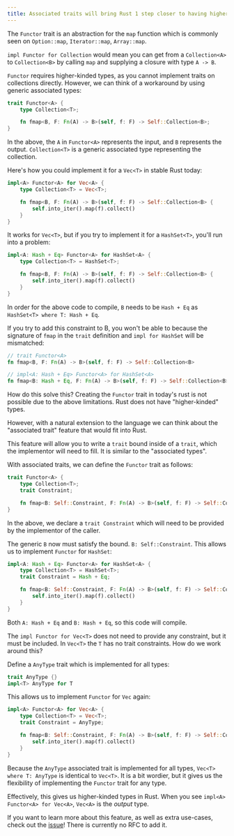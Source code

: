 ```yaml
---
title: Associated traits will bring Rust 1 step closer to having higher-kinded types
---
```


The `Functor` trait is an abstraction for the `map` function which is commonly seen on `Option::map`, `Iterator::map`, `Array::map`.

`impl Functor for Collection` would mean you can get from a `Collection<A>` to `Collection<B>` by calling `map` and supplying a closure with type `A -> B`.

`Functor` requires higher-kinded types, as you cannot implement traits on collections directly. However, we can think of a workaround by using generic associated types:

```rust
trait Functor<A> {
    type Collection<T>;

    fn fmap<B, F: Fn(A) -> B>(self, f: F) -> Self::Collection<B>;
}
```

In the above, the `A` in `Functor<A>` represents the input, and `B` represents the output. `Collection<T>` is a generic associated type representing the collection.

Here's how you could implement it for a `Vec<T>` in stable Rust today:

```rust
impl<A> Functor<A> for Vec<A> {
    type Collection<T> = Vec<T>;

    fn fmap<B, F: Fn(A) -> B>(self, f: F) -> Self::Collection<B> {
        self.into_iter().map(f).collect()
    }
}
```

It works for `Vec<T>`, but if you try to implement it for a `HashSet<T>`, you'll run into a problem:

```rust
impl<A: Hash + Eq> Functor<A> for HashSet<A> {
    type Collection<T> = HashSet<T>;

    fn fmap<B, F: Fn(A) -> B>(self, f: F) -> Self::Collection<B> {
        self.into_iter().map(f).collect()
    }
}
```

In order for the above code to compile, `B` needs to be `Hash + Eq` as `HashSet<T> where T: Hash + Eq`.

If you try to add this constraint to B, you won't be able to because the signature of `fmap` in the `trait` definition and `impl for HashSet` will be mismatched:

```rust
// trait Functor<A>
fn fmap<B, F: Fn(A) -> B>(self, f: F) -> Self::Collection<B>

// impl<A: Hash + Eq> Functor<A> for HashSet<A>
fn fmap<B: Hash + Eq, F: Fn(A) -> B>(self, f: F) -> Self::Collection<B>
```

How do this solve this? Creating the `Functor` trait in today's rust is not possible due to the above limitations. Rust does not have "higher-kinded" types.

However, with a natural extension to the language we can think about the "associated trait" feature that would fit into Rust.

This feature will allow you to write a `trait` bound inside of a `trait`, which the implementor will need to fill. It is similar to the "associated types".

With associated traits, we can define the `Functor` trait as follows:

```rust
trait Functor<A> {
    type Collection<T>;
    trait Constraint;

    fn fmap<B: Self::Constraint, F: Fn(A) -> B>(self, f: F) -> Self::Collection<B>;
}
```

In the above, we declare a `trait Constraint` which will need to be provided by the implementor of the caller.

The generic `B` now must satisfy the bound. `B: Self::Constraint`. This allows us to implement `Functor` for `HashSet`:

```rust
impl<A: Hash + Eq> Functor<A> for HashSet<A> {
    type Collection<T> = HashSet<T>;
    trait Constraint = Hash + Eq;

    fn fmap<B: Self::Constraint, F: Fn(A) -> B>(self, f: F) -> Self::Collection<B> {
        self.into_iter().map(f).collect()
    }
}
```

Both `A: Hash + Eq` and `B: Hash + Eq`, so this code will compile.

The `impl Functor for Vec<T>` does not need to provide any constraint, but it must be included. In `Vec<T>` the `T` has no trait constraints. How do we work around this?

Define a `AnyType` trait which is implemented for all types:

```rust
trait AnyType {}
impl<T> AnyType for T
```

This allows us to implement `Functor` for `Vec` again:

```rust
impl<A> Functor<A> for Vec<A> {
    type Collection<T> = Vec<T>;
    trait Constraint = AnyType;

    fn fmap<B: Self::Constraint, F: Fn(A) -> B>(self, f: F) -> Self::Collection<B> {
        self.into_iter().map(f).collect()
    }
}
```

Because the `AnyType` associated trait is implemented for all types, `Vec<T> where T: AnyType` is identical to `Vec<T>`. It is a bit wordier, but it gives us the flexibility of implementing the `Functor` trait for any type.

Effectively, this gives us higher-kinded types in Rust. When you see `impl<A> Functor<A> for Vec<A>`, `Vec<A>` is the *output* type.

If you want to learn more about this feature, as well as extra use-cases, check out the [issue](https://github.com/rust-lang/rfcs/issues/2190)! There is currently no RFC to add it.
